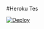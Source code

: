 #Heroku Tes

[![Deploy](https://www.herokucdn.com/deploy/button.svg)](https://heroku.com/deploy?template=https://github.com/livydev/hmmm/)
